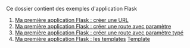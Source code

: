Ce dossier contient des exemples d'application Flask

1. [Ma première application Flask : créer une URL](exemple1/app.py)
2. [Ma première application Flask : créer une route avec paramètre](exemple2/app.py)
3. [Ma première application Flask : créer une route avec paramètre typé](exemple3/app.py)
4. [Ma première application Flask : les templates](exemple4/app.py) [Template](exemple4/template/accueil.html)

